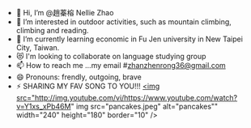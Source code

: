- 👋 Hi, I’m @趙蓁榕 Nellie Zhao
- 👀 I’m interested in outdoor activities, such as mountain climbing, climbing and reading. 
- 🌱 I’m currently learning economic in Fu Jen university in New Taipei City, Taiwan.
- 😻 I'm looking to collaborate on language studying group
- 📫 How to reach me ...my email #zhanzhenrong36@gmail.com
- 😄 Pronouns: frendly, outgoing, brave
- ⚡ SHARING MY FAV SONG TO YOU!!!
<a href="http://www.youtube.com/watch?feature=player_embedded&v=https://www.youtube.com/watch?v=Y1xs_xPb46M
" target="_blank"><img src="http://img.youtube.com/vi/https://www.youtube.com/watch?v=Y1xs_xPb46M" 
img src="pancakes.jpeg" alt="pancakes"" width="240" height="180" border="10" /></a>
<!---
Nellie Zhao is a ✨ special ✨ repository because its `README.md` (this file) appears on your GitHub profile.
You can click the Preview link to take a look at your changes.
--->
